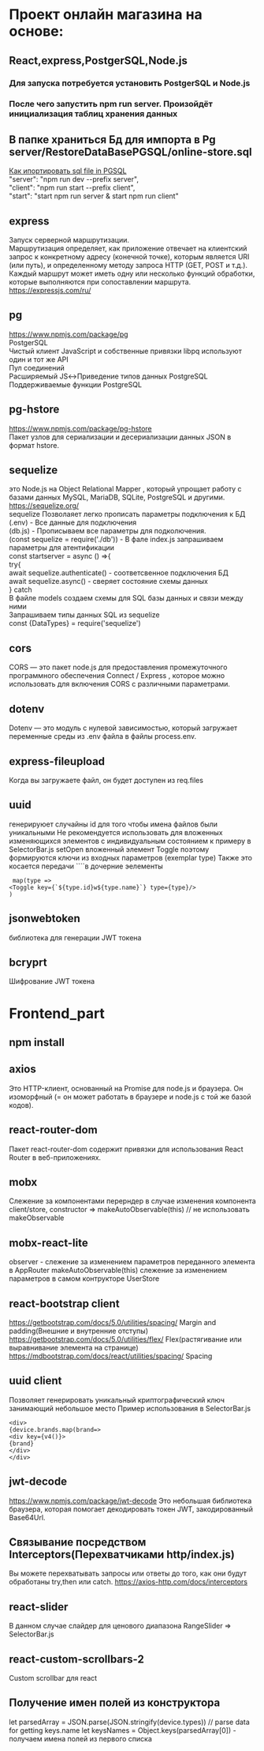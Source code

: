 # Проект онлайн магазина на основе:
## React,express,PostgerSQL,Node.js
### Для запуска потребуется установить PostgerSQL и Node.js
### После чего запустить npm run server. Произойдёт инициализация таблиц хранения данных
## В папке храниться Бд для импорта в Pg server/RestoreDataBasePGSQL/online-store.sql
[Как ипортировать sql file in PGSQL](https://www.youtube.com/watch?v=3AKIA8pu8YY)  
    "server": "npm run dev --prefix server",  
    "client": "npm run start --prefix client",  
    "start": "start npm run server & start npm run client"  
## express
Запуск серверной маршрутизации.  
Маршрутизация определяет, как приложение отвечает на клиентский запрос к конкретному адресу (конечной точке), которым является URI (или путь), и определенному методу запроса HTTP (GET, POST и т.д.).  
Каждый маршрут может иметь одну или несколько функций обработки, которые выполняются при сопоставлении маршрута.  
https://expressjs.com/ru/

## pg
https://www.npmjs.com/package/pg  
PostgerSQL  
Чистый клиент JavaScript и собственные привязки libpq используют один и тот же API  
Пул соединений  
Расширяемый JS↔Приведение типов данных PostgreSQL  
Поддерживаемые функции PostgreSQL  

## pg-hstore
https://www.npmjs.com/package/pg-hstore  
Пакет узлов для сериализации и десериализации данных JSON в формат hstore.  

## sequelize
это Node.js на Object Relational Mapper , который упрощает работу с базами данных MySQL, MariaDB, SQLite, PostgreSQL и другими.  
https://sequelize.org/  
sequelize Позволаяет легко прописать параметры подключения к БД  
(.env) - Все данные для подключения  
(db.js) - Прописываем все параметры для подколючения.  
(const sequelize = require('./db')) - В фале index.js запрашиваем параметры для атентификации  
const startserver = async () =>{  
try{  
await sequelize.authenticate() - соответсвенное подключения БД  
await sequelize.async() - сверяет состояние схемы данных  
} catch  
В файле models создаем схемы для SQL базы данных и связи между ними  
Запрашиваем типы данных SQL из sequelize  
const {DataTypes} = require('sequelize')   

## cors
CORS — это пакет node.js для предоставления промежуточного программного обеспечения Connect / Express , которое можно использовать для включения CORS с различными параметрами.

## dotenv
Dotenv — это модуль с нулевой зависимостью, который загружает переменные среды из .env файла в файлы process.env.

## express-fileupload
Когда вы загружаете файл, он будет доступен из req.files

## uuid
генерируюет случайны id для того чтобы имена файлов были уникальными
Не рекомендуется использовать для вложенных изменяющихся элементов с 
индивидуальным состоянием к примеру в SelectorBar.js 
setOpen вложенный элемент Toggle 
поэтому формируются ключи из входных параметров (exemplar type)
Также это косается передачи ````в дочерние эелементы
``` 
 map(type =>
<Toggle key={`${type.id}w${type.name}`} type={type}/> 
)
```
## jsonwebtoken
библиотека для генерации JWT токена
## bcryprt
Шифрование JWT токена

# Frontend_part

## npm install

## axios
Это HTTP-клиент, основанный на Promise для node.js и браузера. 
Он изоморфный (= он может работать в браузере и node.js с той же базой кодов).

## react-router-dom
Пакет react-router-dom содержит привязки для использования React Router в веб-приложениях.

## mobx
Слежение за компонентами перерндер в случае изменения компонента
client/store, constructor => makeAutoObservable(this) 
// не использовать makeObservable

## mobx-react-lite
observer - слежение за изменением параметров переданного элемента в AppRouter
makeAutoObservable(this) слежение за изменением параметров в самом контрукторе UserStore
## react-bootstrap client
https://getbootstrap.com/docs/5.0/utilities/spacing/  Margin and padding(Внешние и внутренние отступы)
https://getbootstrap.com/docs/5.0/utilities/flex/ Flex(растягивание или выравнивание элемента на странице)
https://mdbootstrap.com/docs/react/utilities/spacing/ Spacing
## uuid client
Позволяет генерировать уникальный криптографический ключ занимающий небольшое место
Пример использования в SelectorBar.js

```
<div>
{device.brands.map(brand=>
<div key={v4()}>
{brand}
</div>
</div>
```
## jwt-decode
https://www.npmjs.com/package/jwt-decode
Это небольшая библиотека браузера, которая помогает декодировать токен JWT, закодированный Base64Url.

## Связывание посредством Interceptors(Перехватчиками http/index.js) 
Вы можете перехватывать запросы или ответы до того, как они будут обработаны try,then или catch.
https://axios-http.com/docs/interceptors

## react-slider
В данном случае слайдер для ценового диапазона RangeSlider => SelectorBar.js
## react-custom-scrollbars-2
Custom scrollbar для react <Scrollbars>

## Получение имен полей из конcтруктора
 let parsedArray = JSON.parse(JSON.stringify(device.types)) // parse data for getting keys.name
 let keysNames = Object.keys(parsedArray[0])  - получаем имена полей из первого списка

